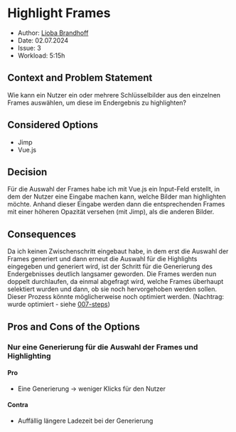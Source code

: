 # Highlight Frames

- Author: [Lioba Brandhoff](https://github.com/liobabrandhoff)
- Date: 02.07.2024
- Issue: 3
- Workload: 5:15h

## Context and Problem Statement

Wie kann ein Nutzer ein oder mehrere Schlüsselbilder aus den einzelnen Frames auswählen, um diese im Endergebnis zu highlighten?

## Considered Options

- Jimp
- Vue.js

## Decision

Für die Auswahl der Frames habe ich mit Vue.js ein Input-Feld erstellt, in dem der Nutzer eine Eingabe machen kann, welche Bilder man highlighten möchte. Anhand dieser Eingabe werden dann die entsprechenden Frames mit einer höheren Opazität versehen (mit Jimp), als die anderen Bilder.

## Consequences

Da ich keinen Zwischenschritt eingebaut habe, in dem erst die Auswahl der Frames generiert und dann erneut die Auswahl für die Highlights eingegeben und generiert wird, ist der Schritt für die Generierung des Endergebnisses deutlich langsamer geworden. Die Frames werden nun doppelt durchlaufen, da einmal abgefragt wird, welche Frames überhaupt selektiert wurden und dann, ob sie noch hervorgehoben werden sollen. Dieser Prozess könnte möglicherweise noch optimiert werden. (Nachtrag: wurde optimiert - siehe [007-steps](007-steps.md))

## Pros and Cons of the Options

### Nur eine Generierung für die Auswahl der Frames und Highlighting

#### Pro

- Eine Generierung -> weniger Klicks für den Nutzer

#### Contra

- Auffällig längere Ladezeit bei der Generierung